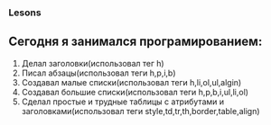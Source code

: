 ### Lesons
## Сегодня я занимался програмированием:
1. Делал заголовки(использовал тег h)
2. Писал абзацы(использовал теги h,p,i,b)
3. Создавал малые списки(использовал теги h,li,ol,ul,algin)
4. Создавал большие списки(использовал теги h,p,b,i,ul,li,ol)
6. Сделал простые и трудные таблицы с атрибутами и заголовками(использовал теги style,td,tr,th,border,table,align)
